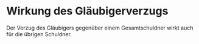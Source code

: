 # Wirkung des Gläubigerverzugs

Der Verzug des Gläubigers gegenüber einem Gesamtschuldner wirkt auch für die übrigen Schuldner. 

